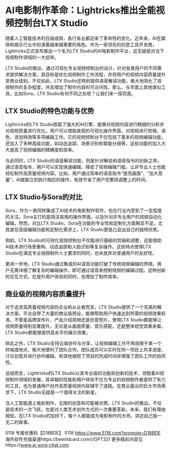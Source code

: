 # AI电影制作革命：Lightricks推出全能视频控制台LTX Studio

随着人工智能技术的日益成熟，各行各业都迎来了革命性的变化。近年来，AI在媒体和娱乐行业中扮演着越来越重要的角色。作为一家领先的创意工具开发商，Lightricks正式宣布推出一个名为LTX Studio的AI电影制作平台，这无疑是对当下视频制作领域的一大创举。

LTX Studio的推出，通过可视化专业视频控制台的设计，针对各类用户的不同需求提供解决方案。其目标是优化视频制作工作流程，并将用户的视频内容质量提升至商业级别。不仅如此，LTX Studio还特别提供语音解读功能，极大地简化了视频制作的复杂程度，并且增加了制作内容的可访问性。那么，与市面上其他类似工具，比如Sora，LTX Studio有何不同之处呢？让我们来一探究竟。

##  LTX Studio的特色功能与优势

Lightricks的LTX Studio搭载了强大的AI引擎，能够对视频内容进行精细的分析并对视频质量进行优化。用户可以借助直观的可视化操作界面，对视频进行剪辑、调色、添加特效等多项编辑工作。它的视频控制台不仅包括了基本的视频编辑功能，还加入了多种高级功能，如动态追踪、场景识别和智能分镜等，这些功能的加入大大提高了视频编辑的精确度和效率。

与此同时，LTX Studio的语音解读功能，则是针对解说和语音指令的创新之举。通过语音指令，用户可以实现快速编辑，降低了视频编辑门槛，让非专业人士也能轻松制作高质量视频内容。比如，用户通过简单的语音指令“提亮画面”、“加大音量”，AI就能立刻执行相应的操作，有效节省了用户在繁琐调整上的时间。

##  LTX Studio与Sora的对比

Sora，作为一款同样集成了AI技术的电影制作软件，也在行业内受到了一定程度的关注。Sora主打的是简洁易用的操作界面，以及针对非专业用户的视频自动化编辑。然而，对比LTX Studio，Sora在功能的专业性和定制化方面略显不足。尤其是在高级编辑功能和定制化需求上，LTX Studio更是凸显出自己的独特优势。

例如，LTX Studio的可视化视频控制台不仅能进行基础的剪辑和调整，还能借助AI技术进行场景重构、动态追踪和人脸识别等复杂操作。这些特点使得LTX Studio在满足专业视频制作人士要求的同时，也未放弃对普通用户的友好性。

更进一步地，LTX Studio通过集成的AI语音功能打破了传统视频编辑的界限。用户无需详细了解复杂的编辑操作，即可通过语音来控制视频的编辑过程。这种创新的交互方式，在提升用户体验的同时，也增加了制作效率。

##  商业级的视频内容质量提升

对于追求高质量视频内容的企业和从业者而言，LTX Studio提供了一个完美的解决方案。平台自带了大量的商业级预设，能够帮助用户快速达到所需的视频效果标准。不管是品牌宣传片、产品介绍视频还是创意短片，使用LTX Studio都能够让视频质量得到显著提升。无论是从画面质量、音乐搭配，还是整体视觉效果来看，LTX Studio都能够提供高水平的展示效果。

除此之外，LTX Studio支持云端协作与分享，让视频编辑工作不再局限于某一个终端或地点，极大地便利了团队合作。团队成员可以实时在同一项目上共享进度、讨论创意并进行协作编辑，有效地缩短了项目的完成时间并增强了团队工作的协同性。

总结而言，Lightricks的LTX Studio以其专业级的功能和创新的技术，领跑着AI视频制作领域的发展。其卓越的性能和用户体验不仅为专业的视频制作者提供了有力的工具，也为普通用户创作高质量视频内容铺平了道路。在商业露出的巨大市场需求下，LTX Studio无疑是一个值得关注的新星。

当人工智能遇上电影制作，无限的创意和可能被点燃。LTX Studio的推出，不仅是技术的一次飞跃，也是对人类艺术创作方式的一次重要革新。未来，我们有理由相信，在LTX Studio的加持下，每个人都能成为电影制作的大师，讲述自己独一无二的故事。

5118   专属优惠码【D18BDE】
5118 https://www.5118.com?promote=D18BDE
海外软件充值渠道https://bewildcard.com/i/GPT321
更多精彩内容见https://www.ai-sora-chat.com
